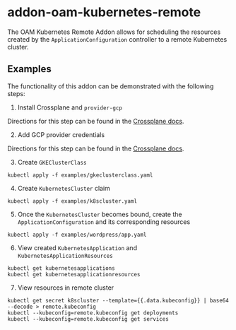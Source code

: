 # addon-oam-kubernetes-remote

The OAM Kubernetes Remote Addon allows for scheduling the resources created by the `ApplicationConfiguration` controller to a remote Kubernetes cluster.

## Examples

The functionality of this addon can be demonstrated with the following steps:

1. Install Crossplane and `provider-gcp`

Directions for this step can be found in the [Crossplane docs](https://crossplane.io/docs/master/install-crossplane.html).

2. Add GCP provider credentials

Directions for this step can be found in the [Crossplane docs](https://crossplane.io/docs/master/cloud-providers/gcp/gcp-provider.html).

3. Create `GKEClusterClass`

```
kubectl apply -f examples/gkeclusterclass.yaml
```

4. Create `KubernetesCluster` claim

```
kubectl apply -f examples/k8scluster.yaml
```

5. Once the `KubernetesCluster` becomes bound, create the `ApplicationConfiguration` and its corresponding resources

```
kubectl apply -f examples/wordpress/app.yaml
```

6. View created `KubernetesApplication` and `KubernetesApplicationResources`

```
kubectl get kubernetesapplications
kubectl get kubernetesapplicationresources
```

7. View resources in remote cluster

```
kubectl get secret k8scluster --template={{.data.kubeconfig}} | base64 --decode > remote.kubeconfig
kubectl --kubeconfig=remote.kubeconfig get deployments
kubectl --kubeconfig=remote.kubeconfig get services
```
